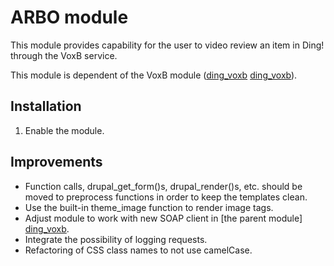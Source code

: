 ARBO module
==========
This module provides capability for the user to video review an item in Ding! through the VoxB service.

This module is dependent of the VoxB module ([ding_voxb] [ding_voxb]).

Installation
-----------------
1. Enable the module.

Improvements
----------------------------------
* Function calls, drupal_get_form()s, drupal_render()s, etc. should be moved to preprocess functions in order to keep the templates clean.
* Use the built-in theme_image function to render image tags.
* Adjust module to work with new SOAP client in [the parent module] [ding_voxb].
* Integrate the possibility of logging requests.
* Refactoring of CSS class names to not use camelCase.

[ding_voxb]: http://github.com/ding2/ding_voxb
